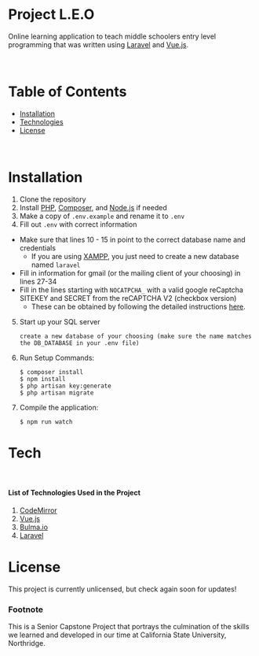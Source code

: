 # Project L.E.O
Online learning application to teach middle schoolers entry level programming that was written using [Laravel](https://laravel.com/) and [Vue.js](https://vuejs.org/).

<br>

# Table of Contents
- [Installation](#Installation)
- [Technologies](#Tech)
- [License](#License)

<br>

# Installation
1. Clone the repository
2. Install [PHP](https://www.php.net/downloads), [Composer](https://getcomposer.org/download/), and [Node.js](https://nodejs.org/en/) if needed
3. Make a copy of `.env.example` and rename it to `.env`
4. Fill out `.env` with correct information
  * Make sure that lines 10 - 15 in point to the correct database name and credentials
    * If you are using [XAMPP](https://www.apachefriends.org/download.html), you just need to create a new database named `laravel`
  * Fill in information for gmail (or the mailing client of your choosing) in lines 27-34
  * Fill in the lines starting with `NOCATPCHA_` with a valid google reCaptcha SITEKEY and SECRET from the reCAPTCHA V2 (checkbox version)
    * These can be obtained by following the detailed instructions [here](https://www.google.com/recaptcha/about/).
5. Start up your SQL server
   ```properties
   create a new database of your choosing (make sure the name matches the DB_DATABASE in your .env file)
   ```
6. Run Setup Commands:
    ```properties
    $ composer install
    $ npm install
    $ php artisan key:generate
    $ php artisan migrate
    ```
7. Compile the application:
    ```properties
    $ npm run watch
    ```
# Tech

<br>

#### List of Technologies Used in the Project
1. [CodeMirror](https://codemirror.net/)
2. [Vue.js](https://vuejs.org/)
3. [Bulma.io](https://bulma.io/)
4. [Laravel](https://laravel.com/docs/8.x/readme)

# License
This project is currently unlicensed, but check again soon for updates!

### Footnote
This is a Senior Capstone Project that portrays the culmination of the skills we learned and developed in our time at California State University, Northridge.